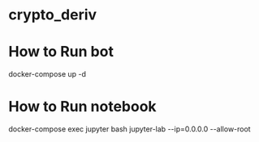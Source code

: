 # crypto_deriv

# How to Run bot
  docker-compose up -d
  
# How to Run notebook
  docker-compose exec jupyter bash
  jupyter-lab --ip=0.0.0.0 --allow-root